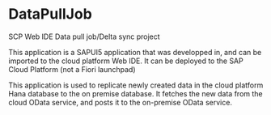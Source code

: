 # DataPullJob
SCP Web IDE Data pull job/Delta sync project

This application is a SAPUI5 application that was developped in, and can be imported to the cloud platform Web IDE.
It can be deployed to the SAP Cloud Platform (not a Fiori launchpad)

This application is used to replicate newly created data in the cloud platform Hana database to the on premise database.
It fetches the new data from the cloud OData service, and posts it to the on-premise OData service.
